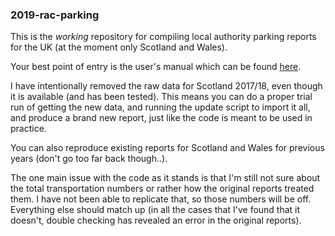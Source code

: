 ### 2019-rac-parking

This is the *working* repository for compiling local authority parking reports for the UK (at the moment only Scotland and Wales).

Your best point of entry is the user's manual which can be found [here](https://github.com/majazaloznik/2019-rac-parking/blob/master/docs/technical/instructions/user-guide.pdf). 

I have intentionally removed the raw data for Scotland 2017/18, even though it is available (and has been tested). This means you can do a proper trial run of getting the new data, and running the update script to import it all, and produce a brand new report, just like the code is meant to be used in practice. 

You can also reproduce existing reports for Scotland and Wales for previous years (don't go too far back though..). 

The one main issue with the code as it stands is that I'm still not sure about the total transportation numbers or rather how the original reports treated them. I have not been able to replicate that, so those numbers will be off. Everything else should match up (in all the cases that I've found that it doesn't, double checking has revealed an error in the original reports). 